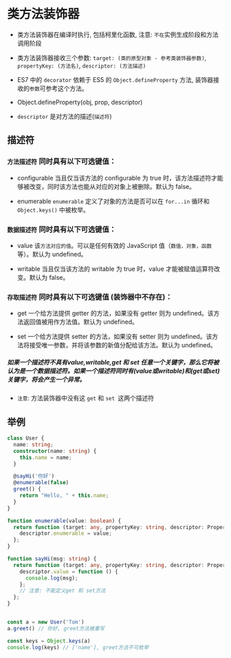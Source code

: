 # 类方法装饰器

- 类方法装饰器在编译时执行, 包括柯里化函数, 注意: `不在`实例生成阶段和方法调用阶段

- 类方法装饰器接收三个参数: `target: (类的原型对象 - 参考类装饰器参数)`, `propertyKey: (方法名)`, `descriptor: (方法描述)`

- ES7 中的 `decorator` 依赖于 ES5 的 `Object.defineProperty` 方法, 装饰器接收的`参数`可参考这个方法。

- Object.defineProperty(obj, prop, descriptor)

- `descriptor` 是对方法的描述(`描述符`)


## 描述符

### `方法描述符` 同时具有以下可选键值：
- configurable 
当且仅当该方法的 configurable 为 true 时，该方法描述符才能够被改变，同时该方法也能从对应的对象上被删除。默认为 false。

- enumerable
`enumerable` 定义了对象的方法是否可以在 `for...in` 循环和 `Object.keys()` 中被枚举。


### `数据描述符` 同时具有以下可选键值：
- value
该`方法对应的值`。可以是任何有效的 JavaScript 值（`数值，对象，函数`等）。默认为 undefined。

- writable
当且仅当该方法的 writable 为 true 时，value 才能被赋值运算符改变。默认为 false。


### `存取描述符` 同时具有以下可选键值 (装饰器中不存在)：
- get
一个给方法提供 getter 的方法，如果没有 getter 则为 undefined。该方法返回值被用作方法值。默认为 undefined。

- set
一个给方法提供 setter 的方法，如果没有 setter 则为 undefined。该方法将接受唯一参数，并将该参数的新值分配给该方法。默认为 undefined。

##### 如果一个描述符不具有value,writable,get 和 set 任意一个关键字，那么它将被认为是一个数据描述符。如果一个描述符同时有(value或writable)和(get或set)关键字，将会产生一个异常。

- `注意`: 方法装饰器中没有这 `get` 和 `set `这两个描述符

## 举例
```ts
class User {
  name: string;
  constructor(name: string) {
    this.name = name;
  }

  @sayHi('你好')
  @enumerable(false)
  greet() {
    return "Hello, " + this.name;
  }
}

function enumerable(value: boolean) {
  return function (target: any, propertyKey: string, descriptor: PropertyDescriptor) {
    descriptor.enumerable = value;
  };
}

function sayHi(msg: string) {
  return function (target: any, propertyKey: string, descriptor: PropertyDescriptor) {
    descriptor.value = function () {
      console.log(msg);
    };
    // 注意: 不能定义get 和 set方法
  };
}


const a = new User('Tom')
a.greet() // 你好, greet方法被重写

const keys = Object.keys(a) 
console.log(keys) // ['name'], greet方法不可枚举


```